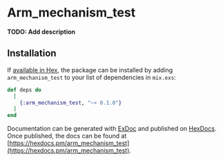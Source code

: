 # Arm_mechanism_test

**TODO: Add description**

## Installation

If [available in Hex](https://hex.pm/docs/publish), the package can be installed
by adding `arm_mechanism_test` to your list of dependencies in `mix.exs`:

```elixir
def deps do
  [
    {:arm_mechanism_test, "~> 0.1.0"}
  ]
end
```

Documentation can be generated with [ExDoc](https://github.com/elixir-lang/ex_doc)
and published on [HexDocs](https://hexdocs.pm). Once published, the docs can
be found at [https://hexdocs.pm/arm_mechanism_test](https://hexdocs.pm/arm_mechanism_test).


